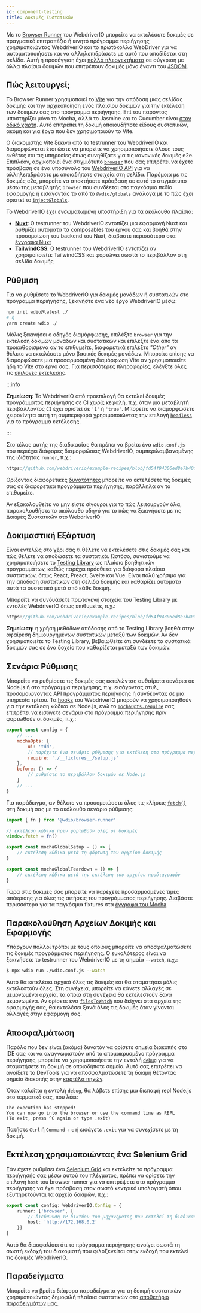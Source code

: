 ```yaml
---
id: component-testing
title: Δοκιμές Συστατικών
---
```


Με το [Browser Runner](/docs/runner#browser-runner) του WebdriverIO μπορείτε να εκτελέσετε δοκιμές σε πραγματικό επιτραπέζιο ή κινητό πρόγραμμα περιήγησης χρησιμοποιώντας WebdriverIO και το πρωτόκολλο WebDriver για να αυτοματοποιήσετε και να αλληλεπιδράσετε με αυτό που αποδίδεται στη σελίδα. Αυτή η προσέγγιση έχει [πολλά πλεονεκτήματα](/docs/runner#browser-runner) σε σύγκριση με άλλα πλαίσια δοκιμών που επιτρέπουν δοκιμές μόνο έναντι του [JSDOM](https://www.npmjs.com/package/jsdom).

## Πώς λειτουργεί;

Το Browser Runner χρησιμοποιεί το [Vite](https://vitejs.dev/) για την απόδοση μιας σελίδας δοκιμής και την αρχικοποίηση ενός πλαισίου δοκιμών για την εκτέλεση των δοκιμών σας στο πρόγραμμα περιήγησης. Επί του παρόντος υποστηρίζει μόνο το Mocha, αλλά το Jasmine και το Cucumber είναι [στον οδικό χάρτη](https://github.com/orgs/webdriverio/projects/1). Αυτό επιτρέπει τη δοκιμή οποιουδήποτε είδους συστατικών, ακόμη και για έργα που δεν χρησιμοποιούν το Vite.

Ο διακομιστής Vite ξεκινά από το testrunner του WebdriverIO και διαμορφώνεται έτσι ώστε να μπορείτε να χρησιμοποιήσετε όλους τους εκθέτες και τις υπηρεσίες όπως συνηθίζατε για τις κανονικές δοκιμές e2e. Επιπλέον, αρχικοποιεί ένα στιγμιότυπο [`browser`](/docs/api/browser) που σας επιτρέπει να έχετε πρόσβαση σε ένα υποσύνολο του [WebdriverIO API](/docs/api) για να αλληλεπιδράσετε με οποιαδήποτε στοιχεία στη σελίδα. Παρόμοια με τις δοκιμές e2e, μπορείτε να αποκτήσετε πρόσβαση σε αυτό το στιγμιότυπο μέσω της μεταβλητής `browser` που συνδέεται στο παγκόσμιο πεδίο εφαρμογής ή εισάγοντάς το από το `@wdio/globals` ανάλογα με το πώς έχει οριστεί το [`injectGlobals`](/docs/api/globals).

Το WebdriverIO έχει ενσωματωμένη υποστήριξη για τα ακόλουθα πλαίσια:

- [__Nuxt__](https://nuxt.com/): Ο testrunner του WebdriverIO εντοπίζει μια εφαρμογή Nuxt και ρυθμίζει αυτόματα τα composables του έργου σας και βοηθά στην προσομοίωση του backend του Nuxt, διαβάστε περισσότερα στα [έγγραφα Nuxt](/docs/component-testing/vue#testing-vue-components-in-nuxt)
- [__TailwindCSS__](https://tailwindcss.com/): Ο testrunner του WebdriverIO εντοπίζει αν χρησιμοποιείτε TailwindCSS και φορτώνει σωστά το περιβάλλον στη σελίδα δοκιμής

## Ρύθμιση

Για να ρυθμίσετε το WebdriverIO για δοκιμές μονάδων ή συστατικών στο πρόγραμμα περιήγησης, ξεκινήστε ένα νέο έργο WebdriverIO μέσω:

```bash
npm init wdio@latest ./
# ή
yarn create wdio ./
```

Μόλις ξεκινήσει ο οδηγός διαμόρφωσης, επιλέξτε `browser` για την εκτέλεση δοκιμών μονάδων και συστατικών και επιλέξτε ένα από τα προκαθορισμένα αν το επιθυμείτε, διαφορετικά επιλέξτε _"Other"_ αν θέλετε να εκτελέσετε μόνο βασικές δοκιμές μονάδων. Μπορείτε επίσης να διαμορφώσετε μια προσαρμοσμένη διαμόρφωση Vite αν χρησιμοποιείτε ήδη το Vite στο έργο σας. Για περισσότερες πληροφορίες, ελέγξτε όλες τις [επιλογές εκτέλεσης](/docs/runner#runner-options).

:::info

__Σημείωση:__ Το WebdriverIO από προεπιλογή θα εκτελεί δοκιμές προγράμματος περιήγησης σε CI χωρίς κεφαλή, π.χ. όταν μια μεταβλητή περιβάλλοντος `CI` έχει οριστεί σε `'1'` ή `'true'`. Μπορείτε να διαμορφώσετε χειροκίνητα αυτή τη συμπεριφορά χρησιμοποιώντας την επιλογή [`headless`](/docs/runner#headless) για το πρόγραμμα εκτέλεσης.

:::

Στο τέλος αυτής της διαδικασίας θα πρέπει να βρείτε ένα `wdio.conf.js` που περιέχει διάφορες διαμορφώσεις WebdriverIO, συμπεριλαμβανομένης της ιδιότητας `runner`, π.χ.:

```ts reference useHTTPS runmeRepository="git@github.com:webdriverio/example-recipes.git" runmeFileToOpen="component-testing%2FREADME.md"
https://github.com/webdriverio/example-recipes/blob/fd54f94306ed8e7b40f967739164dfe4d6d76b41/wdio.comp.conf.js
```

Ορίζοντας διαφορετικές [δυνατότητες](/docs/configuration#capabilities) μπορείτε να εκτελέσετε τις δοκιμές σας σε διαφορετικά προγράμματα περιήγησης, παράλληλα αν το επιθυμείτε.

Αν εξακολουθείτε να μην είστε σίγουροι για το πώς λειτουργούν όλα, παρακολουθήστε το ακόλουθο οδηγό για το πώς να ξεκινήσετε με τις Δοκιμές Συστατικών στο WebdriverIO:

<LiteYouTubeEmbed
    id="5vp_3tGtnMc"
    title="Getting Started with Component Testing in WebdriverIO"
/>

## Δοκιμαστική Εξάρτυση

Είναι εντελώς στο χέρι σας τι θέλετε να εκτελέσετε στις δοκιμές σας και πώς θέλετε να αποδώσετε τα συστατικά. Ωστόσο, συνιστούμε να χρησιμοποιήσετε το [Testing Library](https://testing-library.com/) ως πλαίσιο βοηθητικών προγραμμάτων, καθώς παρέχει πρόσθετα για διάφορα πλαίσια συστατικών, όπως React, Preact, Svelte και Vue. Είναι πολύ χρήσιμο για την απόδοση συστατικών στη σελίδα δοκιμής και καθαρίζει αυτόματα αυτά τα συστατικά μετά από κάθε δοκιμή.

Μπορείτε να συνδυάσετε πρωτογενή στοιχεία του Testing Library με εντολές WebdriverIO όπως επιθυμείτε, π.χ.:

```js reference useHTTPS
https://github.com/webdriverio/example-recipes/blob/fd54f94306ed8e7b40f967739164dfe4d6d76b41/component-testing/svelte-example.js
```

__Σημείωση:__ η χρήση μεθόδων απόδοσης από το Testing Library βοηθά στην αφαίρεση δημιουργημένων συστατικών μεταξύ των δοκιμών. Αν δεν χρησιμοποιείτε το Testing Library, βεβαιωθείτε ότι συνδέετε τα συστατικά δοκιμών σας σε ένα δοχείο που καθαρίζεται μεταξύ των δοκιμών.

## Σενάρια Ρύθμισης

Μπορείτε να ρυθμίσετε τις δοκιμές σας εκτελώντας αυθαίρετα σενάρια σε Node.js ή στο πρόγραμμα περιήγησης, π.χ. εισάγοντας στυλ, προσομοιώνοντας API προγράμματος περιήγησης ή συνδέοντας σε μια υπηρεσία τρίτου. Τα [hooks](/docs/configuration#hooks) του WebdriverIO μπορούν να χρησιμοποιηθούν για την εκτέλεση κώδικα σε Node.js, ενώ το [`mochaOpts.require`](/docs/frameworks#require) σας επιτρέπει να εισάγετε σενάρια στο πρόγραμμα περιήγησης πριν φορτωθούν οι δοκιμές, π.χ.:

```js wdio.conf.js
export const config = {
    // ...
    mochaOpts: {
        ui: 'tdd',
        // παρέχετε ένα σενάριο ρύθμισης για εκτέλεση στο πρόγραμμα περιήγησης
        require: './__fixtures__/setup.js'
    },
    before: () => {
        // ρυθμίστε το περιβάλλον δοκιμών σε Node.js
    }
    // ...
}
```

Για παράδειγμα, αν θέλετε να προσομοιώσετε όλες τις κλήσεις [`fetch()`](https://developer.mozilla.org/en-US/docs/Web/API/fetch) στη δοκιμή σας με το ακόλουθο σενάριο ρύθμισης:

```js ./fixtures/setup.js
import { fn } from '@wdio/browser-runner'

// εκτέλεση κώδικα πριν φορτωθούν όλες οι δοκιμές
window.fetch = fn()

export const mochaGlobalSetup = () => {
    // εκτέλεση κώδικα μετά τη φόρτωση του αρχείου δοκιμής
}

export const mochaGlobalTeardown = () => {
    // εκτέλεση κώδικα μετά την εκτέλεση του αρχείου προδιαγραφών
}

```

Τώρα στις δοκιμές σας μπορείτε να παρέχετε προσαρμοσμένες τιμές απόκρισης για όλες τις αιτήσεις του προγράμματος περιήγησης. Διαβάστε περισσότερα για τα παγκόσμια fixtures στα [έγγραφα του Mocha](https://mochajs.org/#global-fixtures).

## Παρακολούθηση Αρχείων Δοκιμής και Εφαρμογής

Υπάρχουν πολλοί τρόποι με τους οποίους μπορείτε να αποσφαλματώσετε τις δοκιμές προγράμματος περιήγησης. Ο ευκολότερος είναι να ξεκινήσετε το testrunner του WebdriverIO με τη σημαία `--watch`, π.χ.:

```sh
$ npx wdio run ./wdio.conf.js --watch
```

Αυτό θα εκτελέσει αρχικά όλες τις δοκιμές και θα σταματήσει μόλις εκτελεστούν όλες. Στη συνέχεια, μπορείτε να κάνετε αλλαγές σε μεμονωμένα αρχεία, τα οποία στη συνέχεια θα εκτελεστούν ξανά μεμονωμένα. Αν ορίσετε ένα [`filesToWatch`](/docs/configuration#filestowatch) που δείχνει στα αρχεία της εφαρμογής σας, θα εκτελέσει ξανά όλες τις δοκιμές όταν γίνονται αλλαγές στην εφαρμογή σας.

## Αποσφαλμάτωση

Παρόλο που δεν είναι (ακόμα) δυνατόν να ορίσετε σημεία διακοπής στο IDE σας και να αναγνωριστούν από το απομακρυσμένο πρόγραμμα περιήγησης, μπορείτε να χρησιμοποιήσετε την εντολή [`debug`](/docs/api/browser/debug) για να σταματήσετε τη δοκιμή σε οποιοδήποτε σημείο. Αυτό σας επιτρέπει να ανοίξετε το DevTools για να αποσφαλματώσετε τη δοκιμή θέτοντας σημεία διακοπής στην [καρτέλα πηγών](https://buddy.works/tutorials/debugging-javascript-efficiently-with-chrome-devtools).

Όταν καλείται η εντολή `debug`, θα λάβετε επίσης μια διεπαφή repl Node.js στο τερματικό σας, που λέει:

```
The execution has stopped!
You can now go into the browser or use the command line as REPL
(To exit, press ^C again or type .exit)
```

Πατήστε `Ctrl` ή `Command` + `c` ή εισάγετε `.exit` για να συνεχίσετε με τη δοκιμή.

## Εκτέλεση χρησιμοποιώντας ένα Selenium Grid

Εάν έχετε ρυθμίσει ένα [Selenium Grid](https://www.selenium.dev/documentation/grid/) και εκτελείτε το πρόγραμμα περιήγησής σας μέσω αυτού του πλέγματος, πρέπει να ορίσετε την επιλογή `host` του browser runner για να επιτρέψετε στο πρόγραμμα περιήγησης να έχει πρόσβαση στον σωστό κεντρικό υπολογιστή όπου εξυπηρετούνται τα αρχεία δοκιμών, π.χ.:

```ts title=wdio.conf.ts
export const config: WebdriverIO.Config = {
    runner: ['browser', {
        // διεύθυνση IP δικτύου του μηχανήματος που εκτελεί τη διαδικασία WebdriverIO
        host: 'http://172.168.0.2'
    }]
}
```

Αυτό θα διασφαλίσει ότι το πρόγραμμα περιήγησης ανοίγει σωστά τη σωστή εκδοχή του διακομιστή που φιλοξενείται στην εκδοχή που εκτελεί τις δοκιμές WebdriverIO.

## Παραδείγματα

Μπορείτε να βρείτε διάφορα παραδείγματα για τη δοκιμή συστατικών χρησιμοποιώντας δημοφιλή πλαίσια συστατικών στο [αποθετήριο παραδειγμάτων](https://github.com/webdriverio/component-testing-examples) μας.
